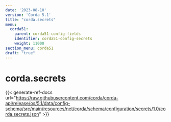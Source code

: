 ```yaml
---
date: '2023-08-10'
version: 'Corda 5.1'
title: "corda.secrets"
menu:
  corda51:
    parent: corda51-config-fields
    identifier: corda51-config-secrets
    weight: 11000
section_menu: corda51
draft: "true"
---
```

# corda.secrets
{{< generate-ref-docs url="https://raw.githubusercontent.com/corda/corda-api/release/os/5.1/data/config-schema/src/main/resources/net/corda/schema/configuration/secrets/1.0/corda.secrets.json" >}}